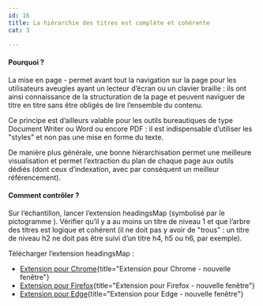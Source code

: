 ```yaml
---
id: 16
title: La hiérarchie des titres est complète et cohérente
cat: 3

---
```


#### Pourquoi ?

La mise en page - permet avant tout la navigation sur la page pour les utilisateurs aveugles ayant un lecteur d’écran ou un clavier braille : ils ont ainsi connaissance de la structuration de la page et peuvent naviguer de titre en titre sans être obligés de lire l’ensemble du contenu. 

Ce principe est d’ailleurs valable pour les outils bureautiques de type Document Writer ou Word ou encore PDF : il est indispensable d’utiliser les "styles" et non pas une mise en forme du texte. 

De manière plus générale, une bonne hiérarchisation permet une meilleure visualisation et permet l’extraction du plan de chaque page aux outils dédiés (dont ceux d’indexation, avec par conséquent un meilleur référencement).

#### Comment contrôler ?

Sur l’échantillon, lancer l’extension headingsMap (symbolisé par le pictogramme <h/>). Vérifier qu’il y a au moins un titre de niveau 1 et que l’arbre des titres est logique et cohérent (il ne doit pas y avoir de "trous" : un titre de niveau h2 ne doit pas être suivi d’un titre h4, h5 ou h6, par exemple).

Télécharger l’extension headingsMap :
* [Extension pour Chrome](https://chrome.google.com/webstore/detail/headingsmap/flbjommegcjonpdmenkdiocclhjacmbi){title="Extension pour Chrome - nouvelle fenêtre"}
* [Extension pour Firefox](https://addons.mozilla.org/fr/firefox/addon/headingsmap/){title="Extension pour Firefox - nouvelle fenêtre"}
* [Extension pour Edge](https://microsoftedge.microsoft.com/addons/detail/headingsmap/bokekiiaddinealohkmhjcgfanndmcgo){title="Extension pour Edge - nouvelle fenêtre"}
